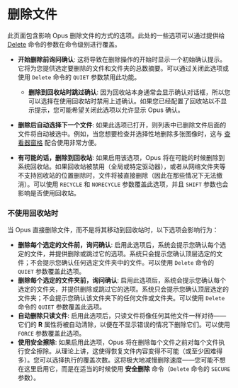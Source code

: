 # 删除文件

此页面包含影响 Opus 删除文件的方式的选项。此处的一些选项可以通过提供给 [Delete](/Manual/reference/command_reference/internal_commands/delete.zh.md) 命令的参数在命令级别进行覆盖。

- **开始删除前询问确认**: 这将导致在删除操作的开始时显示一个初始确认提示。它将为您提供选定要删除的文件和文件夹的总数摘要。可以通过关闭此选项或使用 `Delete` 命令的 `QUIET` 参数禁用此功能。
  - **删除到回收站时跳过确认**: 因为回收站本身通常会显示确认对话框，所以您可以选择在使用回收站时禁用上述确认。如果您已经配置了回收站以不显示提示，您可能希望关闭此选项以允许显示 Opus 确认。

- **删除后自动选择下一个文件**: 如果此选项已打开，则列表中已删除文件后面的文件将自动被选中。例如，当您想要检查并选择性地删除多张图像时，这与 [查看器窗格](/Manual/basic_concepts/the_lister/viewer_pane.zh.md) 配合使用非常方便。
- **有可能的话，删除到回收站**: 如果启用该选项，Opus 将在可能的时候删除到系统回收站。如果回收站被禁用（全局或特定驱动器），或者从网络文件夹等不支持回收站的位置删除时，文件将被直接删除（因此在那些情况下无法撤消）。可以使用 `RECYCLE` 和 `NORECYCLE` 参数覆盖此选项，并且 `SHIFT` 参数也会影响是否使用回收站。

### 不使用回收站时

当 Opus 直接删除文件，而不是将其移动到回收站时，以下选项会影响行为：

- **删除每个选定的文件前，询问确认**: 启用此选项后，系统会提示您确认每个选定的文件，并提供删除或跳过它的选项。系统只会提示您确认顶层选定的文件；不会提示您确认任何选定文件夹中的文件。可以使用 `Delete` 命令的 `QUIET` 参数覆盖此选项。
- **删除每个选定的文件夹前，询问确认**: 启用此选项后，系统会提示您确认每个选定的文件夹，并提供删除或跳过它的选项。系统只会提示您确认顶层选定的文件夹；不会提示您确认该文件夹下的任何文件或文件夹。可以使用 `Delete` 命令的 `QUIET` 参数覆盖此选项。
- **自动删除只读文件**: 启用此选项后，只读文件将像任何其他文件一样对待——它们的 **R** 属性将被自动清除，以便在不显示错误的情况下删除它们。可以使用 `FORCE` 参数覆盖此选项。
- **使用安全擦除**: 如果启用此选项，Opus 将在删除每个文件之前对每个文件执行安全擦除。从理论上讲，这使得恢复文件内容变得不可能（或至少困难得多）。您可以选择执行的覆盖次数。这将极大地减慢删除速度——您可能不想在这里启用它，而是在适当的时候使用 **安全删除** 命令（`Delete` 命令的 `SECURE` 参数）。
